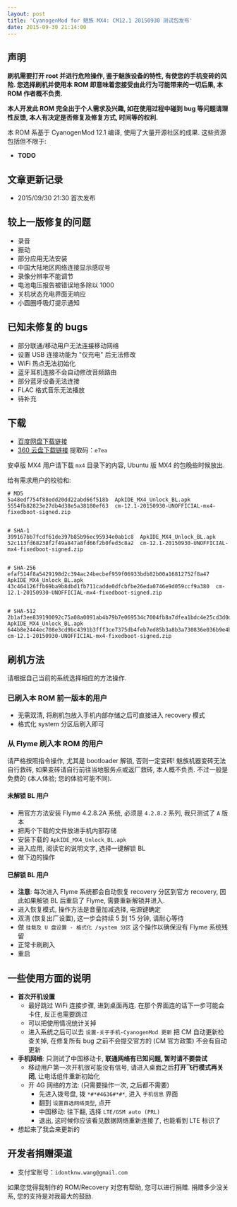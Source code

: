```yaml
---
layout: post
title: 'CyanogenMod for 魅族 MX4: CM12.1 20150930 测试包发布'
date: 2015-09-30 21:14:00
---
```



## 声明

**刷机需要打开 root 并进行危险操作, 鉴于魅族设备的特性, 有使您的手机变砖的风险.
您选择刷机并使用本 ROM 即意味着您接受由此行为可能带来的一切后果,
本 ROM 作者概不负责.**

**本人开发此 ROM 完全出于个人需求及兴趣, 如在使用过程中碰到 bug 等问题请理性反馈,
本人有决定是否修复及修复方式, 时间等的权利.**

本 ROM 系基于 CyanogenMod 12.1 编译, 使用了大量开源社区的成果. 这些资源包括但不限于:

* **TODO**


## 文章更新记录

* 2015/09/30 21:30 首次发布


## 较上一版修复的问题

* 录音
* 振动
* 部分应用无法安装
* 中国大陆地区网络连接显示感叹号
* 录像分辨率不能调节
* 电池电压报告被错误地多除以 1000
* 关机状态充电界面无响应
* 小圆圈呼吸灯提示通知


## 已知未修复的 bugs

* 部分联通/移动用户无法连接移动网络
* 设置 USB 连接功能为 "仅充电" 后无法修改
* WiFi 热点无法初始化
* 蓝牙耳机连接不会自动修改音频路由
* 部分蓝牙设备无法连接
* FLAC 格式音乐无法播放
* 待补充


## 下载

* [百度网盘下载链接][baidupan]
* [360 云盘下载链接][360-yunpan] 提取码：`e7ea`

安卓版 MX4 用户请下载 `mx4` 目录下的内容, Ubuntu 版 MX4 的包晚些时候放出.

[baidupan]: http://pan.baidu.com/s/1c016P80
[360-yunpan]: http://yunpan.cn/cH2SHdBgG7fFt


给有需求用户的校验和:

```
# MD5
5a48edf754f88edd20dd22abd66f518b  ApkIDE_MX4_Unlock_BL.apk
5554fb82823e27db4d38e5a38180ef63  cm-12.1-20150930-UNOFFICIAL-mx4-fixedboot-signed.zip


# SHA-1
399167bb7fcdf61de397b85b96ec95934e0ab1c8  ApkIDE_MX4_Unlock_BL.apk
52c113fd68238f2f49a847a8fd66f2b0fed3c8a2  cm-12.1-20150930-UNOFFICIAL-mx4-fixedboot-signed.zip


# SHA-256
efaf514f8a5429198d2c394ac24becbef959f06933bdb82b00a16812752f8a47  ApkIDE_MX4_Unlock_BL.apk
43c464126ffb69ba9b8dbd1fb711cadde0dfcbfbe26eda0746e9d059ccf9a380  cm-12.1-20150930-UNOFFICIAL-mx4-fixedboot-signed.zip


# SHA-512
2b1af3ee839190092c75a08a0091ab4b79b7e069534c7004fb8a7dfea1bdc4e25cd3d0da50541f8853387f18a0aeae106c808c91f3bd3e187be9b6033b1d73b5  ApkIDE_MX4_Unlock_BL.apk
644b8e2444ec708e3cd9bc4391b3fff3ce7375db4feb7ed85b3a8b3a730836e036b9e4b48a9376697b372371a35317dbc73efa977ba5f91a6a4238d813f9e7d5  cm-12.1-20150930-UNOFFICIAL-mx4-fixedboot-signed.zip
```


## 刷机方法

请根据自己当前的系统选择相应的方法操作.

### 已刷入本 ROM 前一版本的用户

* 无需双清, 将刷机包放入手机内部存储之后可直接进入 recovery 模式
* 格式化 system 分区后刷入即可


### 从 Flyme 刷入本 ROM 的用户

请严格按照指令操作, 尤其是 bootloader 解锁, 否则一定变砖!
魅族机器变砖无法自行救砖, 如果变砖请自行前往当地服务点或返厂救砖, 本人概不负责.
不过一般是免费的 (本人体验; 您的体验可能不同).


#### 未解锁 BL 用户

* 用官方方法安装 Flyme 4.2.8.2A 系统, 必须是 `4.2.8.2` 系列, 我只测试了 `A` 版本
* 把两个下载的文件放进手机内部存储
* 安装下载的 `ApkIDE_MX4_Unlock_BL.apk`
* 进入应用, 阅读它的说明文字, 选择一键解锁 BL
* 做下边的操作


#### 已解锁 BL 用户

* **注意**: 每次进入 Flyme 系统都会自动恢复 recovery 分区到官方 recovery, 因此如果解锁 BL 后重启了 Flyme, 需要重新解锁并进入.
* 进入恢复模式, 操作方法是音量加减选择, 电源键确定
* 双清 (恢复出厂设置), 这一步会持续 5 到 15 分钟, 请耐心等待
* 做 `挂载及 U 盘设置 - 格式化 /system 分区` 这个操作以确保没有 Flyme 系统残留
* 正常卡刷刷入
* 重启


## 一些使用方面的说明

* **首次开机设置**
    - 最好跳过 WiFi 连接步骤, 进到桌面再连. 在那个界面连的话下一步可能会卡住, 反正也需要跳过
    - 可以把使用情况统计关掉
    - 进入系统之后可以去 `设置-关于手机-CyanogenMod 更新` 把 CM 自动更新检查关掉, 在修复所有 bug 之前不会提交官方的 (CM 官方政策) 不会有自动更新
* **手机网络**: 只测试了中国移动卡, **联通网络有已知问题, 暂时请不要尝试**
    - 移动用户第一次开机很可能没有信号, 请进入桌面之后**打开飞行模式再关闭**, 让电话组件重新初始化
    - 开 4G 网络的方法: (只需要操作一次, 之后都不需要)
        - 先进入拨号盘, 拨 `*#*#4636#*#*`, 进入 `手机信息` 界面
        - 翻到 `设置首选网络类型`, 点开
        - 中国移动: 往下翻, 选择 `LTE/GSM auto (PRL)`
        - 退出, 这时候你应该看见数据网络重新连接了, 也能看到 LTE 标识了
* 想起来了我会来更新的


## 开发者捐赠渠道

* 支付宝账号：`idontknw.wang@gmail.com`

如果您觉得我制作的 ROM/Recovery 对您有帮助, 您可以进行捐赠.
捐赠多少没关系, 您的支持是对我最大的鼓励.


<!-- vim:set ai et ts=4 sw=4 sts=4 fenc=utf-8: -->
